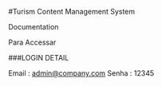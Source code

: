 #Turism Content Management System

Documentation

Para Accessar 

###LOGIN DETAIL

Email : admin@company.com
Senha : 12345
